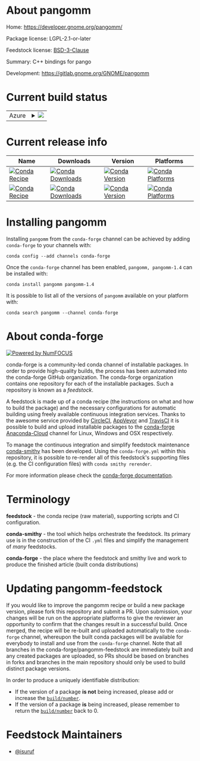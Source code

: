 About pangomm
=============

Home: https://developer.gnome.org/pangomm/

Package license: LGPL-2.1-or-later

Feedstock license: [BSD-3-Clause](https://github.com/conda-forge/pangomm-feedstock/blob/master/LICENSE.txt)

Summary: C++ bindings for pango

Development: https://gitlab.gnome.org/GNOME/pangomm

Current build status
====================


<table>
    
  <tr>
    <td>Azure</td>
    <td>
      <details>
        <summary>
          <a href="https://dev.azure.com/conda-forge/feedstock-builds/_build/latest?definitionId=9436&branchName=master">
            <img src="https://dev.azure.com/conda-forge/feedstock-builds/_apis/build/status/pangomm-feedstock?branchName=master">
          </a>
        </summary>
        <table>
          <thead><tr><th>Variant</th><th>Status</th></tr></thead>
          <tbody><tr>
              <td>linux_64</td>
              <td>
                <a href="https://dev.azure.com/conda-forge/feedstock-builds/_build/latest?definitionId=9436&branchName=master">
                  <img src="https://dev.azure.com/conda-forge/feedstock-builds/_apis/build/status/pangomm-feedstock?branchName=master&jobName=linux&configuration=linux_64_" alt="variant">
                </a>
              </td>
            </tr><tr>
              <td>osx_64</td>
              <td>
                <a href="https://dev.azure.com/conda-forge/feedstock-builds/_build/latest?definitionId=9436&branchName=master">
                  <img src="https://dev.azure.com/conda-forge/feedstock-builds/_apis/build/status/pangomm-feedstock?branchName=master&jobName=osx&configuration=osx_64_" alt="variant">
                </a>
              </td>
            </tr>
          </tbody>
        </table>
      </details>
    </td>
  </tr>
</table>

Current release info
====================

| Name | Downloads | Version | Platforms |
| --- | --- | --- | --- |
| [![Conda Recipe](https://img.shields.io/badge/recipe-pangomm-green.svg)](https://anaconda.org/conda-forge/pangomm) | [![Conda Downloads](https://img.shields.io/conda/dn/conda-forge/pangomm.svg)](https://anaconda.org/conda-forge/pangomm) | [![Conda Version](https://img.shields.io/conda/vn/conda-forge/pangomm.svg)](https://anaconda.org/conda-forge/pangomm) | [![Conda Platforms](https://img.shields.io/conda/pn/conda-forge/pangomm.svg)](https://anaconda.org/conda-forge/pangomm) |
| [![Conda Recipe](https://img.shields.io/badge/recipe-pangomm--1.4-green.svg)](https://anaconda.org/conda-forge/pangomm-1.4) | [![Conda Downloads](https://img.shields.io/conda/dn/conda-forge/pangomm-1.4.svg)](https://anaconda.org/conda-forge/pangomm-1.4) | [![Conda Version](https://img.shields.io/conda/vn/conda-forge/pangomm-1.4.svg)](https://anaconda.org/conda-forge/pangomm-1.4) | [![Conda Platforms](https://img.shields.io/conda/pn/conda-forge/pangomm-1.4.svg)](https://anaconda.org/conda-forge/pangomm-1.4) |

Installing pangomm
==================

Installing `pangomm` from the `conda-forge` channel can be achieved by adding `conda-forge` to your channels with:

```
conda config --add channels conda-forge
```

Once the `conda-forge` channel has been enabled, `pangomm, pangomm-1.4` can be installed with:

```
conda install pangomm pangomm-1.4
```

It is possible to list all of the versions of `pangomm` available on your platform with:

```
conda search pangomm --channel conda-forge
```


About conda-forge
=================

[![Powered by NumFOCUS](https://img.shields.io/badge/powered%20by-NumFOCUS-orange.svg?style=flat&colorA=E1523D&colorB=007D8A)](http://numfocus.org)

conda-forge is a community-led conda channel of installable packages.
In order to provide high-quality builds, the process has been automated into the
conda-forge GitHub organization. The conda-forge organization contains one repository
for each of the installable packages. Such a repository is known as a *feedstock*.

A feedstock is made up of a conda recipe (the instructions on what and how to build
the package) and the necessary configurations for automatic building using freely
available continuous integration services. Thanks to the awesome service provided by
[CircleCI](https://circleci.com/), [AppVeyor](https://www.appveyor.com/)
and [TravisCI](https://travis-ci.com/) it is possible to build and upload installable
packages to the [conda-forge](https://anaconda.org/conda-forge)
[Anaconda-Cloud](https://anaconda.org/) channel for Linux, Windows and OSX respectively.

To manage the continuous integration and simplify feedstock maintenance
[conda-smithy](https://github.com/conda-forge/conda-smithy) has been developed.
Using the ``conda-forge.yml`` within this repository, it is possible to re-render all of
this feedstock's supporting files (e.g. the CI configuration files) with ``conda smithy rerender``.

For more information please check the [conda-forge documentation](https://conda-forge.org/docs/).

Terminology
===========

**feedstock** - the conda recipe (raw material), supporting scripts and CI configuration.

**conda-smithy** - the tool which helps orchestrate the feedstock.
                   Its primary use is in the construction of the CI ``.yml`` files
                   and simplify the management of *many* feedstocks.

**conda-forge** - the place where the feedstock and smithy live and work to
                  produce the finished article (built conda distributions)


Updating pangomm-feedstock
==========================

If you would like to improve the pangomm recipe or build a new
package version, please fork this repository and submit a PR. Upon submission,
your changes will be run on the appropriate platforms to give the reviewer an
opportunity to confirm that the changes result in a successful build. Once
merged, the recipe will be re-built and uploaded automatically to the
`conda-forge` channel, whereupon the built conda packages will be available for
everybody to install and use from the `conda-forge` channel.
Note that all branches in the conda-forge/pangomm-feedstock are
immediately built and any created packages are uploaded, so PRs should be based
on branches in forks and branches in the main repository should only be used to
build distinct package versions.

In order to produce a uniquely identifiable distribution:
 * If the version of a package **is not** being increased, please add or increase
   the [``build/number``](https://docs.conda.io/projects/conda-build/en/latest/resources/define-metadata.html#build-number-and-string).
 * If the version of a package **is** being increased, please remember to return
   the [``build/number``](https://docs.conda.io/projects/conda-build/en/latest/resources/define-metadata.html#build-number-and-string)
   back to 0.

Feedstock Maintainers
=====================

* [@isuruf](https://github.com/isuruf/)

